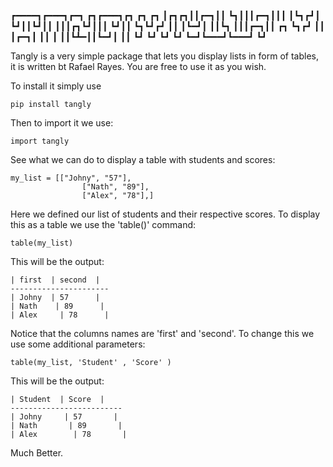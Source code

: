 ┏━━━━┓┏━━━┓┏━┓    ┏┓┏━━━┓┏┓           ┏┓       ┏┓
┃┏┓┏┓┃┃┏━┓┃┃    ┗┓┃┃┃┏━┓┃┃┃           ┃┗┓┏┛┃
┗┛┃┃┗┛┃┃    ┃┃┃┏┓┗┛┃┃┃    ┗┛┃┃           ┗┓┗┛┏┛
       ┃┃       ┃┗━┛┃ ┃┃┗┓    ┃┃┃┏━┓┃┃    ┏┓   ┗┓┏┛
       ┃┃       ┃┏━┓┃ ┃┃    ┃    ┃┃┗┻━┃┃┗━┛┃       ┃┃
       ┗┛       ┗┛    ┗┛ ┗┛    ┗━┛┗━━━┛┗━━━┛       ┗┛

Tangly is a very simple package  that lets you display lists in form of tables, it is written bt Rafael Rayes. You are free to use it as you wish. 

To install it simply use 
```
pip install tangly
```
Then to import it we use:
```
import tangly
```



See what we can do to display a table with students and scores:

```
my_list = [["Johny", "57"],
				["Nath", "89"],
				["Alex", "78"],]
```
Here we defined our list of students and their respective scores.
To display this as a table we use the 'table()' command:
```
table(my_list)
```
This will be the output:
```
| first  | second  |
----------------------
| Johny  | 57      |
| Nath    | 89      |
| Alex     | 78      |
```
Notice that the columns names are 'first' and 'second'. To change this we use some additional parameters:

```
table(my_list, 'Student' , 'Score' )

```

This will be the output:

```
| Student  | Score  |
-------------------------
| Johny     | 57       |
| Nath       | 89       |
| Alex        | 78       |
```
Much Better.






